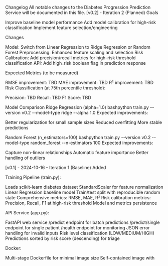 Changelog
All notable changes to the Diabetes Progression Prediction Service will be documented in this file.
[v0.2] - Iteration 2 (Planned)
Goals

Improve baseline model performance
Add model calibration for high-risk classification
Implement feature selection/engineering

Changes

Model: Switch from Linear Regression to Ridge Regression or Random Forest
Preprocessing: Enhanced feature scaling and selection
Risk Calibration: Add precision/recall metrics for high-risk threshold classification
API: Add high_risk boolean flag in prediction response

Expected Metrics (to be measured)

RMSE improvement: TBD
MAE improvement: TBD
R² improvement: TBD
Risk Classification (at 75th percentile threshold):

Precision: TBD
Recall: TBD
F1 Score: TBD



Model Comparison
Ridge Regression (alpha=1.0)
bashpython train.py --version v0.2 --model-type ridge --alpha 1.0
Expected improvements:

Better regularization for small sample sizes
Reduced overfitting
More stable predictions

Random Forest (n_estimators=100)
bashpython train.py --version v0.2 --model-type random_forest --n-estimators 100
Expected improvements:

Capture non-linear relationships
Automatic feature importance
Better handling of outliers


[v0.1] - 2024-10-16 - Iteration 1 (Baseline)
Added

Training Pipeline (train.py):

Loads scikit-learn diabetes dataset
StandardScaler for feature normalization
Linear Regression baseline model
Train/test split with reproducible random state
Comprehensive metrics: RMSE, MAE, R²
Risk calibration metrics: Precision, Recall, F1 at high-risk threshold
Model and metrics persistence


API Service (app.py):

FastAPI web service
/predict endpoint for batch predictions
/predict/single endpoint for single patient
/health endpoint for monitoring
JSON error handling for invalid inputs
Risk level classification (LOW/MEDIUM/HIGH)
Predictions sorted by risk score (descending) for triage


Docker:

Multi-stage Dockerfile for minimal image size
Self-contained image with



